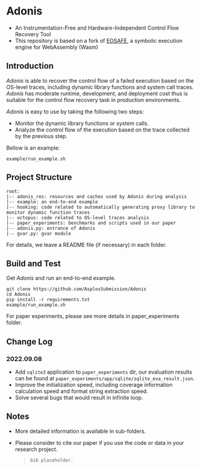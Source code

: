 # Adonis
- An Instrumentation-Free and Hardware-Independent Control Flow Recovery Tool
- This repository is based on a fork of [EOSAFE](https://www.usenix.org/conference/usenixsecurity21/presentation/he-ningyu), a symbolic execution engine for WebAssembly (Wasm)

## Introduction

*Adonis* is able to recover the control flow of a failed execution based on the OS-level traces, including dynamic library functions and system call traces. *Adonis* has moderate runtime, development, and deployment cost thus is suitable for the control flow recovery task in production environments.

*Adonis* is easy to use by taking the following two steps:

- Monitor the dynamic library functions or system calls.
- Analyze the control flow of the execution based on the trace collected by the previous step.

Bellow is an example:

```
example/run_example.sh
```

## Project Structure

```
root:
|-- adonis_res: resources and caches used by Adonis during analysis
|-- example: an end-to-end example
|-- hooking: code related to automatically generating proxy library to monitor dynamic function traces
|-- octopus: code related to OS-level traces analysis
|-- paper_experiments: benchmarks and scripts used in our paper
|-- adonis.py: entrance of Adonis
|-- gvar.py: gvar module
```

For details, we leave a README file (if necessary) in each folder.

## Build and Test

Get *Adonis* and run an end-to-end example.

```shell
git clone https://github.com/AsplosSubmission/Adonis
cd Adonis
pip install -r requirements.txt
example/run_example.sh
```

For paper experiments, please see more details in paper_experiments folder.

## Change Log

### 2022.09.08

- Add `sqlite3` application to `paper_experiments` dir, our evaluation results can be found at `paper_experiments/app/sqlite/sqlite_eva_result.json`.
- Improve the initialization speed, including coverage information calculation speed and format string extraction speed.
- Solve several bugs that would result in infinite loop.

## Notes

- More detailed information is available in sub-folders.

- Please consider to cite our paper if you use the code or data in your research project.

  > ```
  > bib placeholder.
  > ```

